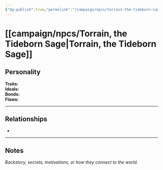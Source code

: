 ```yaml
---
{"dg-publish":true,"permalink":"/campaign/npcs/torrain-the-tideborn-sage/","tags":["character","npc"]}
---
```


# [[campaign/npcs/Torrain, the Tideborn Sage\|Torrain, the Tideborn Sage]]

## Personality
**Traits:**  
**Ideals:**  
**Bonds:**  
**Flaws:**  

---

## Relationships
- 

---

## Notes
*Backstory, secrets, motivations, or how they connect to the world.*